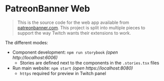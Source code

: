 # PatreonBanner Web

> This is the source code for the web app available from [patreonbanner.com](https://patreonbanner.com). This project is split into multiple pieces to support the way Twitch wants their extensions to work. 

The different modes:

- Component development: `npm run storybook` _(open http://localhost:6006)_
  - Stories are defined next to the components in the `.stories.tsx` files
- Run main website: `npm start` _(open https://localhost:8080)_
  - `https` required for preview in Twitch panel
